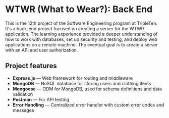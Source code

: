 # WTWR (What to Wear?): Back End

This is the 12th project of the Software Engineering program at TripleTen. It's a back-end project focused on creating a server for the WTWR application. The learning experience provided a deeper understanding of how to work with databases, set up security and testing, and deploy web applications on a remote machine. The eventual goal is to create a server with an API and user authorization.

## Project features

- **Express.js** — Web framework for routing and middleware
- **MongoDB** — NoSQL database for storing users and clothing items
- **Mongoose** — ODM for MongoDB, used for schema definitions and data validation
- **Postman** — For API testing
- **Error Handling** — Centralized error handler with custom error codes and messages
